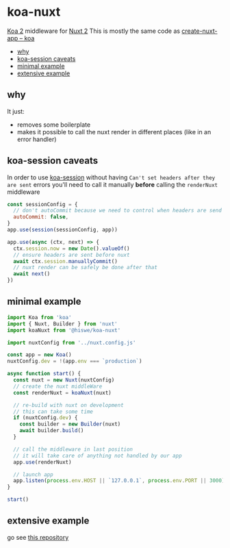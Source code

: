# koa-nuxt

[Koa 2](https://koajs.com/) middleware for [Nuxt 2](https://nuxtjs.org/)
This is mostly the same code as [create-nuxt-app – koa](https://github.com/nuxt/create-nuxt-app/blob/master/template/server/index-koa.js)

<!-- START doctoc generated TOC please keep comment here to allow auto update -->
<!-- DON'T EDIT THIS SECTION, INSTEAD RE-RUN doctoc TO UPDATE -->

- [why](#why)
- [koa-session caveats](#koa-session-caveats)
- [minimal example](#minimal-example)
- [extensive example](#extensive-example)

<!-- END doctoc generated TOC please keep comment here to allow auto update -->

## why

It just:

- removes some boilerplate
- makes it possible to call the nuxt render in different places (like in an error handler)

## koa-session caveats

In order to use [koa-session](https://github.com/koajs/session) without having `Can't set headers after they are sent` errors you'll need to call it manually **before** calling the `renderNuxt` middleware

```js
const sessionConfig = {
  // don't autoCommit because we need to control when headers are send
  autoCommit: false,
}
app.use(session(sessionConfig, app))

app.use(async (ctx, next) => {
  ctx.session.now = new Date().valueOf()
  // ensure headers are sent before nuxt
  await ctx.session.manuallyCommit()
  // nuxt render can be safely be done after that
  await next()
})
```

## minimal example

```js
import Koa from 'koa'
import { Nuxt, Builder } from 'nuxt'
import koaNuxt from '@hiswe/koa-nuxt'

import nuxtConfig from '../nuxt.config.js'

const app = new Koa()
nuxtConfig.dev = !(app.env === `production`)

async function start() {
  const nuxt = new Nuxt(nuxtConfig)
  // create the nuxt middleWare
  const renderNuxt = koaNuxt(nuxt)

  // re-build with nuxt on development
  // this can take some time
  if (nuxtConfig.dev) {
    const builder = new Builder(nuxt)
    await builder.build()
  }

  // call the middleware in last position
  // it will take care of anything not handled by our app
  app.use(renderNuxt)

  // launch app
  app.listen(process.env.HOST || `127.0.0.1`, process.env.PORT || 3000)
}

start()
```

## extensive example

go see [this repository](https://github.com/Hiswe/koa-nuxt-example)
